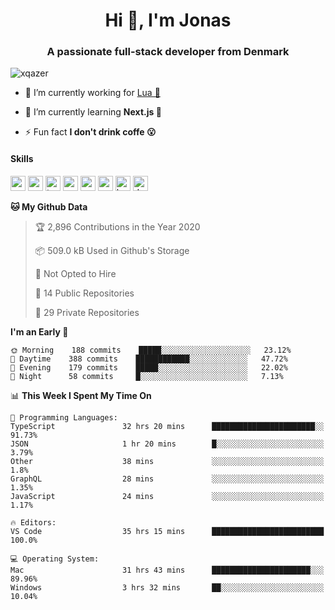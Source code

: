 <h1 align="center">Hi 👋, I'm Jonas</h1>
<h3 align="center">A passionate full-stack developer from Denmark</h3>

<p align="left"> <img src="https://komarev.com/ghpvc/?username=xqazer" alt="xqazer" /> </p>

- 🔭 I’m currently working for [Lua 🥰](https://lua.work) 

- 🌱 I’m currently learning **Next.js 🤯**

<!--- - 👨‍💻 All of my projects are available at [xqazer.github.io](xqazer.github.io) -->

- ⚡ Fun fact **I don't drink coffe 😮**

<h4>Skills</h4>
<p align="left">
  <img src="https://devicons.github.io/devicon/devicon.git/icons/react/react-original-wordmark.svg" alt="react" width="24" height="24"/>
  <img src="https://cdn.worldvectorlogo.com/logos/nextjs-3.svg" alt="nextjs" width="24" height="24"/>
  <img src="https://devicons.github.io/devicon/devicon.git/icons/typescript/typescript-original.svg" alt="typescript" width="24" height="24"/>
  <img src="https://devicons.github.io/devicon/devicon.git/icons/nodejs/nodejs-original-wordmark.svg" alt="nodejs" width="24" height="24"/>
  <img src="https://devicons.github.io/devicon/devicon.git/icons/postgresql/postgresql-original-wordmark.svg" alt="postgresql" width="24" height="24"/>
  <img src="https://www.vectorlogo.zone/logos/google_cloud/google_cloud-icon.svg" alt="gcp" width="24" height="24"/>
  <img src="https://www.vectorlogo.zone/logos/kubernetes/kubernetes-icon.svg" alt="kubernetes" width="24" height="24"/>
  <img src="https://devicons.github.io/devicon/devicon.git/icons/dot-net/dot-net-original-wordmark.svg" alt="dotnet" width="24" height="24"/>
</p>

<!--START_SECTION:waka-->
**🐱 My Github Data** 

> 🏆 2,896 Contributions in the Year 2020
 > 
> 📦 509.0 kB Used in Github's Storage 
 > 
> 🚫 Not Opted to Hire
 > 
> 📜 14 Public Repositories 
 > 
> 🔑 29 Private Repositories  

**I'm an Early 🐤** 

```text
🌞 Morning    188 commits    █████░░░░░░░░░░░░░░░░░░░░   23.12% 
🌆 Daytime    388 commits    ████████████░░░░░░░░░░░░░   47.72% 
🌃 Evening    179 commits    █████░░░░░░░░░░░░░░░░░░░░   22.02% 
🌙 Night      58 commits     █░░░░░░░░░░░░░░░░░░░░░░░░   7.13%

```


📊 **This Week I Spent My Time On** 

```text
💬 Programming Languages: 
TypeScript               32 hrs 20 mins      ███████████████████████░░   91.73% 
JSON                     1 hr 20 mins        █░░░░░░░░░░░░░░░░░░░░░░░░   3.79% 
Other                    38 mins             ░░░░░░░░░░░░░░░░░░░░░░░░░   1.8% 
GraphQL                  28 mins             ░░░░░░░░░░░░░░░░░░░░░░░░░   1.35% 
JavaScript               24 mins             ░░░░░░░░░░░░░░░░░░░░░░░░░   1.17%

🔥 Editors: 
VS Code                  35 hrs 15 mins      █████████████████████████   100.0%

💻 Operating System: 
Mac                      31 hrs 43 mins      ██████████████████████░░░   89.96% 
Windows                  3 hrs 32 mins       ██░░░░░░░░░░░░░░░░░░░░░░░   10.04%

```


<!--END_SECTION:waka-->

